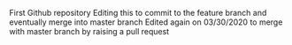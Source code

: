 
First Github repository
Editing this to commit to the feature branch and eventually merge into master branch
Edited again on 03/30/2020 to merge with master branch by raising a pull request
